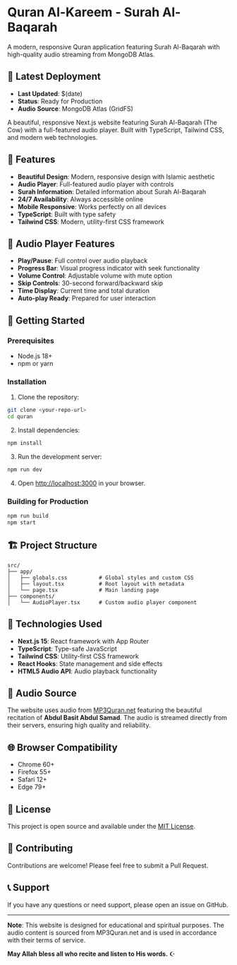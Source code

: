 # Quran Al-Kareem - Surah Al-Baqarah

A modern, responsive Quran application featuring Surah Al-Baqarah with high-quality audio streaming from MongoDB Atlas.

## 🚀 **Latest Deployment**
- **Last Updated**: $(date)
- **Status**: Ready for Production
- **Audio Source**: MongoDB Atlas (GridFS)

A beautiful, responsive Next.js website featuring Surah Al-Baqarah (The Cow) with a full-featured audio player. Built with TypeScript, Tailwind CSS, and modern web technologies.

## 🌟 Features

- **Beautiful Design**: Modern, responsive design with Islamic aesthetic
- **Audio Player**: Full-featured audio player with controls
- **Surah Information**: Detailed information about Surah Al-Baqarah
- **24/7 Availability**: Always accessible online
- **Mobile Responsive**: Works perfectly on all devices
- **TypeScript**: Built with type safety
- **Tailwind CSS**: Modern, utility-first CSS framework

## 🎵 Audio Player Features

- **Play/Pause**: Full control over audio playback
- **Progress Bar**: Visual progress indicator with seek functionality
- **Volume Control**: Adjustable volume with mute option
- **Skip Controls**: 30-second forward/backward skip
- **Time Display**: Current time and total duration
- **Auto-play Ready**: Prepared for user interaction

## 🚀 Getting Started

### Prerequisites

- Node.js 18+ 
- npm or yarn

### Installation

1. Clone the repository:
```bash
git clone <your-repo-url>
cd quran
```

2. Install dependencies:
```bash
npm install
```

3. Run the development server:
```bash
npm run dev
```

4. Open [http://localhost:3000](http://localhost:3000) in your browser.

### Building for Production

```bash
npm run build
npm start
```

## 🏗️ Project Structure

```
src/
├── app/
│   ├── globals.css          # Global styles and custom CSS
│   ├── layout.tsx           # Root layout with metadata
│   └── page.tsx             # Main landing page
├── components/
│   └── AudioPlayer.tsx      # Custom audio player component
```

## 🎨 Technologies Used

- **Next.js 15**: React framework with App Router
- **TypeScript**: Type-safe JavaScript
- **Tailwind CSS**: Utility-first CSS framework
- **React Hooks**: State management and side effects
- **HTML5 Audio API**: Audio playback functionality

## 📱 Audio Source

The website uses audio from [MP3Quran.net](https://www.mp3quran.net/) featuring the beautiful recitation of **Abdul Basit Abdul Samad**. The audio is streamed directly from their servers, ensuring high quality and reliability.

## 🌐 Browser Compatibility

- Chrome 60+
- Firefox 55+
- Safari 12+
- Edge 79+

## 📄 License

This project is open source and available under the [MIT License](LICENSE).

## 🤝 Contributing

Contributions are welcome! Please feel free to submit a Pull Request.

## 📞 Support

If you have any questions or need support, please open an issue on GitHub.

---

**Note**: This website is designed for educational and spiritual purposes. The audio content is sourced from MP3Quran.net and is used in accordance with their terms of service.

**May Allah bless all who recite and listen to His words.** ☪️
